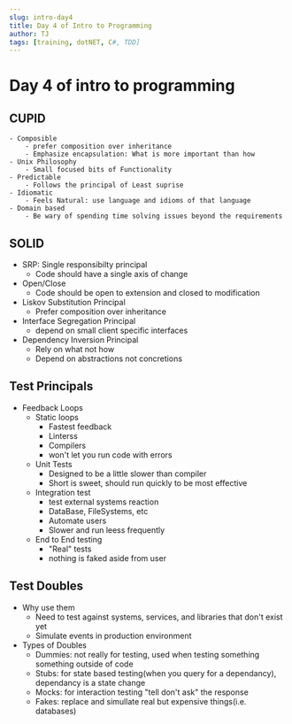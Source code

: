```yaml
---
slug: intro-day4
title: Day 4 of Intro to Programming
author: TJ
tags: [training, dotNET, C#, TDD]
---
```


# Day 4 of intro to programming


## CUPID
    - Composible
        - prefer composition over inheritance
        - Emphasize encapsulation: What is more important than how
    - Unix Philosophy
        - Small focused bits of Functionality
    - Predictable 
        - Follows the principal of Least suprise
    - Idiomatic 
        - Feels Natural: use language and idioms of that language
    - Domain based
        - Be wary of spending time solving issues beyond the requirements

## SOLID
 - SRP: Single responsibilty principal
    - Code should have a single axis of change
- Open/Close
    - Code should be open to extension and closed to modification
- Liskov Substitution Principal
    - Prefer composition over inheritance
- Interface Segregation Principal
    - depend on small client specific interfaces
- Dependency Inversion Principal
    - Rely on what not how
    - Depend on abstractions not concretions

## Test Principals
- Feedback Loops
    - Static loops
        - Fastest feedback
        - Linterss
        - Compilers
        - won't let you run code with errors
    - Unit Tests
        - Designed to be a little slower than compiler
        - Short is sweet, should run quickly to be most effective
    - Integration test
        - test external systems reaction
        - DataBase, FileSystems, etc
        - Automate users
        - Slower and run leess frequently
    - End to End testing
        - "Real" tests
        - nothing is faked aside from user

## Test Doubles

- Why use them
    - Need to test against systems, services, and libraries that don't exist yet
    - Simulate events in production environment
- Types of Doubles
    - Dummies: not really for testing, used when testing something something outside of code
    - Stubs: for state based testing(when you query for a dependancy), dependancy is a state change 
    - Mocks: for interaction testing "tell don't ask" the response
    - Fakes: replace and simullate real but expensive things(i.e. databases)
